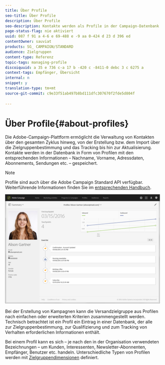 ```yaml
---
title: Über Profile
seo-title: Über Profile
description: Über Profile
seo-description: Kontakte werden als Profile in der Campaign-Datenbank gespeichert und während ihres gesamten Lebenszyklus aktualisiert.
page-status-flag: nie aktiviert
uuid: 087 f 91 a 4-6 e 69-488 e -9 aa 0-424 d 23 d 396 ed
contentOwner: sauviat
products: SG_ CAMPAIGN/STANDARD
audience: Zielgruppen
content-type: Referenz
topic-tags: managing-profile
discoiquuid: a 35 e 736 c-a 17 b -420 c -8411-0 debc 3 c 6275 a
context-tags: Empfänger, Übersicht
internal: n
snippet: y
translation-type: tm+mt
source-git-commit: c9e33f51ab497b8bd111dfc307670f2fde5d804f

---
```



# Über Profile{#about-profiles}

Die Adobe-Campaign-Plattform ermöglicht die Verwaltung von Kontakten über den gesamten Zyklus hinweg, von der Erstellung bzw. dem Import über die Zielgruppenbestimmung und das Tracking bis hin zur Aktualisierung. Kontakte werden in der Datenbank in Form von Profilen mit den entsprechenden Informationen – Nachname, Vorname, Adressdaten, Abonnements, Sendungen etc. – gespeichert.

>[!NOTE]
>
>Profile sind auch über die Adobe Campaign Standard API verfügbar. Weiterführende Informationen finden Sie im [entsprechenden Handbuch](https://docs.campaign.adobe.com/doc/standard/en/api/ACS_API.html#retrieving-profiles).

![](assets/marketing_history.png)

Bei der Erstellung von Kampagnen kann die Versandzielgruppe aus Profilen nach einfachen oder erweiterten Kriterien zusammengestellt werden. Technisch betrachtet ist ein Profil ein Eintrag in einer Datenbank, der alle zur Zielgruppenbestimmung, zur Qualifizierung und zum Tracking von Verhalten erforderlichen Informationen enthält.

Bei einem Profil kann es sich – je nach den in der Organisation verwendeten Bezeichnungen – um Kunden, Interessenten, Newsletter-Abonnenten, Empfänger, Benutzer etc. handeln. Unterschiedliche Typen von Profilen werden mit [Zielgruppendimensionen](../../automating/using/query.md#targeting-dimensions-and-resources) definiert.

